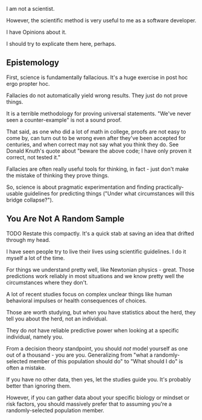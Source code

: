 I am not a scientist.

However, the scientific method is very useful to me as a software developer.

I have Opinions about it.

I should try to explicate them here, perhaps.


## Epistemology

First, science is fundamentally fallacious. It's a huge exercise in post hoc
ergo propter hoc.

Fallacies do not automatically yield wrong results. They just do not prove
things.

It is a terrible methodology for proving universal statements. "We've never seen
a counter-example" is not a sound proof.

That said, as one who did a lot of math in college, proofs are not easy to come
by, can turn out to be wrong even after they've been accepted for centuries,
and when correct may not say what you think they do. See Donald Knuth's quote
about "beware the above code; I have only proven it correct, not tested it."

Fallacies are often really useful tools for thinking, in fact - just don't make
the mistake of thinking they prove things.

So, science is about pragmatic experimentation and finding practically-usable
guidelines for predicting things ("Under what circumstances will this bridge
collapse?").


## You Are Not A Random Sample

TODO Restate this compactly. It's a quick stab at saving an idea that drifted
through my head.

I have seen people try to live their lives using scientific guidelines. I do it
myself a lot of the time.

For things we understand pretty well, like Newtonian physics - great. Those
predictions work reliably in most situations and we know pretty well the
circumstances where they don't.

A lot of recent studies focus on complex unclear things like human behavioral
impulses or health consequences of choices.

Those are worth studying, but when you have statistics about the herd, they
tell you about the herd, not an individual.

They do *not* have reliable predictive power when looking at a specific
individual, namely you.

From a decision theory standpoint, you should *not* model yourself as one out
of a thousand - you are you. Generalizing from "what a randomly-selected member
of this population should do" to "What should I do" is often a mistake.

If you have no other data, then yes, let the studies guide you. It's probably
better than ignoring them.

However, if you can gather data about your specific biology or mindset or risk
factors, you should massively prefer that to assuming you're a
randomly-selected population member.
